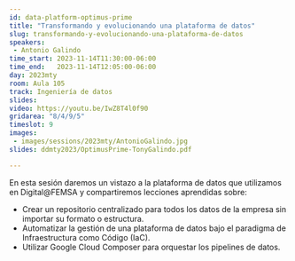 ```yaml
---
id: data-platform-optimus-prime
title: "Transformando y evolucionando una plataforma de datos"
slug: transformando-y-evolucionando-una-plataforma-de-datos
speakers:
 - Antonio Galindo
time_start: 2023-11-14T11:30:00-06:00
time_end:   2023-11-14T12:05:00-06:00
day: 2023mty
room: Aula 105
track: Ingeniería de datos
slides: 
video: https://youtu.be/IwZ8T4l0f90
gridarea: "8/4/9/5" 
timeslot: 9
images:
 - images/sessions/2023mty/AntonioGalindo.jpg
slides: ddmty2023/OptimusPrime-TonyGalindo.pdf

---
```


En esta sesión daremos un vistazo a la plataforma de datos que utilizamos en Digital@FEMSA y compartiremos lecciones aprendidas sobre: 
* Crear un repositorio centralizado para todos los datos de la empresa sin importar su formato o estructura. 
* Automatizar la gestión de una plataforma de datos bajo el paradigma de Infraestructura como Código (IaC).
* Utilizar Google Cloud Composer para orquestar los pipelines de datos.



